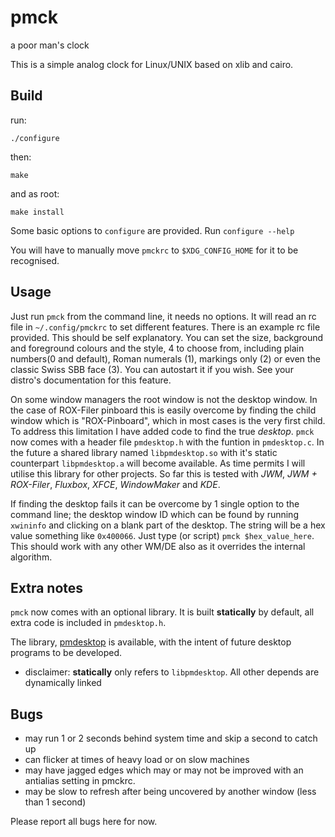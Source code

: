 pmck
====

a poor man's clock

This is a simple analog clock for Linux/UNIX based on xlib and cairo.


Build
-----
run:

```
./configure
```

then:

```
make
```

and as root:

```
make install
```

Some basic options to `configure` are provided. Run `configure --help`

You will have to manually move `pmckrc` to `$XDG_CONFIG_HOME` for it to be recognised.

Usage
-----
Just run `pmck` from the command line, it needs no options. It will read an rc file 
in `~/.config/pmckrc` to set different features. There is an example rc file
provided. This should be self explanatory. You can set the size, background
and foreground colours and the style, 4 to choose from, including plain numbers(0 and default),
Roman numerals (1), markings only (2) or even the classic Swiss SBB face (3). 
You can autostart it if you wish. See your distro's documentation for this feature. 

On some window managers the root window is not the desktop window. In the case
of ROX-Filer pinboard this is easily overcome by finding the child window which
is "ROX-Pinboard", which in most cases is the very first child. To address this 
limitation I have added code to find the true *desktop*. `pmck` now comes
with a header file `pmdesktop.h` with the funtion in `pmdesktop.c`. In the future
a shared library named `libpmdesktop.so` with it's static counterpart `libpmdesktop.a`
will become available. As time permits I will utilise this library for other projects.
So far this is tested with *JWM*, *JWM + ROX-Filer*, *Fluxbox*, *XFCE*, 
*WindowMaker* and *KDE*.

If finding the desktop fails it can be overcome by 1 single option to the 
command line; the desktop window ID which can be found by running `xwininfo` and 
clicking on a blank part of the desktop. The string will be a hex value something 
like `0x400066`. Just type (or script) `pmck $hex_value_here`. This should work 
with any other WM/DE also as it overrides the internal algorithm. 

Extra notes
-----------
`pmck` now comes with an optional library. It is built 
**statically** by default, all extra code is included in `pmdesktop.h`. 

The library, [pmdesktop](https://github.com/01micko/pmdesktop) is
available, with the intent of future desktop programs to be developed.
* disclaimer: **statically** only refers to `libpmdesktop`. All other depends are dynamically linked

Bugs
----
- may run 1 or 2 seconds behind system time and skip a second to catch up
- can flicker at times of heavy load or on slow machines
- may have jagged edges which may or may not be improved with an antialias setting in pmckrc.
- may be slow to refresh after being uncovered by another window (less than 1 second)

Please report all bugs here for now.
